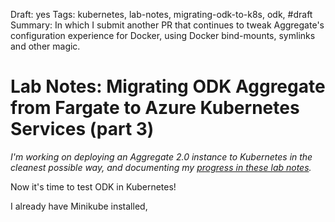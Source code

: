 Draft: yes
Tags: kubernetes, lab-notes, migrating-odk-to-k8s, odk, #draft
Summary: In which I submit another PR that continues to tweak Aggregate's configuration experience for Docker, using Docker bind-mounts, symlinks and other magic.

# Lab Notes: Migrating ODK Aggregate from Fargate to Azure Kubernetes Services (part 3)

*I'm working on deploying an Aggregate 2.0 instance to Kubernetes in the cleanest possible way, and documenting my [progress in these lab notes](/tagged/migrating-odk-to-k8s).*

Now it's time to test ODK in Kubernetes! 

I already have Minikube installed, 
